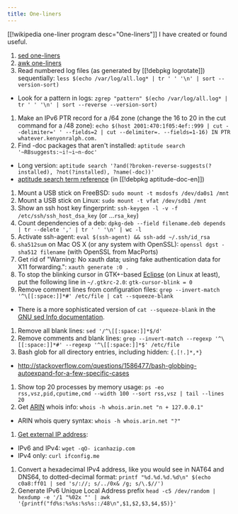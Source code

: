 ```yaml
---
title: One-liners
---
```

[[!wikipedia one-liner program desc="One-liners"]] I have created or found useful.

1. [sed one-liners](http://sed.sourceforge.net/sed1line.txt)
1. [awk one-liners](http://www.pement.org/awk/awk1line.txt)
1. Read numbered log files (as generated by [[!debpkg logrotate]]) sequentially: `less $(echo /var/log/all.log* | tr ' ' '\n' | sort --version-sort)`
* Look for a pattern in logs: `zgrep "pattern" $(echo /var/log/all.log* | tr ' ' '\n' | sort --reverse --version-sort)`
1. Make an IPv6 PTR record for a /64 zone (change the 16 to 20 in the cut command for a /48 zone): `echo $(host 2001:470:1f05:4ef::999 | cut --delimiter=' ' --fields=2 | cut --delimiter=. --fields=1-16) IN PTR whatever.kenyonralph.com.`
1. Find -doc packages that aren't installed: `aptitude search '~RBsuggests:~i!~i~n-doc'`
* Long version: `aptitude search '?and(?broken-reverse-suggests(?installed), ?not(?installed), ?name(-doc))'`
* [aptitude search term reference](file:///usr/share/doc/aptitude/html/en/ch02s04s05.html) (in [[!debpkg aptitude-doc-en]])
1. Mount a USB stick on FreeBSD: `sudo mount -t msdosfs /dev/da0s1 /mnt`
1. Mount a USB stick on Linux: `sudo mount -t vfat /dev/sdb1 /mnt`
1. Show an ssh host key fingerprint: `ssh-keygen -l -v -f /etc/ssh/ssh_host_dsa_key` (or ...`rsa_key`)
1. Count dependencies of a deb: `dpkg-deb --field filename.deb depends | tr --delete ',' | tr ' ' '\n' | wc -l`
1. Activate ssh-agent: `eval $(ssh-agent) && ssh-add ~/.ssh/id_rsa`
1. `sha512sum` on Mac OS X (or any system with OpenSSL): `openssl dgst -sha512 filename` (with OpenSSL from MacPorts)
1. Get rid of "Warning: No xauth data; using fake authentication data for X11 forwarding.": `xauth generate :0 .`
1. To stop the blinking cursor in GTK+-based [Eclipse](http://eclipse.org/) (on Linux at least), put the following line in `~/.gtkrc-2.0`: `gtk-cursor-blink = 0`
1. Remove comment lines from configuration files: `grep --invert-match '^\[[:space:]]*#' /etc/file | cat --squeeze-blank`
* There is a more sophisticated version of `cat --squeeze-blank` in the [GNU sed Info documentation](http://www.gnu.org/software/sed/manual/html_node/cat-_002ds.html#cat-_002ds).
1. Remove all blank lines: `sed '/^\[[:space:]]*$/d'`
1. Remove comments and blank lines: `grep --invert-match --regexp '^\[[:space:]]*#' --regexp '^\[[:space:]]*$' /etc/file`
1. Bash glob for all directory entries, including hidden: `{.[!.]*,*}`
* <http://stackoverflow.com/questions/1586477/bash-globbing-autoexpand-for-a-few-specific-cases>
1. Show top 20 processes by memory usage: `ps -eo rss,vsz,pid,cputime,cmd --width 100 --sort rss,vsz | tail --lines 20`
1. Get [ARIN](http://arin.net/) whois info: `whois -h whois.arin.net "n + 127.0.0.1"`
* ARIN whois query syntax: `whois -h whois.arin.net "?"`
1. [Get external IP address](http://www.commandlinefu.com/commands/view/5427/get-your-external-ip-address):
* IPv6 and IPv4: `wget -qO- icanhazip.com`
* IPv4 only: `curl ifconfig.me`
1. Convert a hexadecimal IPv4 address, like you would see in NAT64 and DNS64, to dotted-decimal format: `printf "%d.%d.%d.%d\n" $(echo c0a8:ff01 | sed 's/://; s/../0x& /g; s/\.$//')`
1. Generate IPv6 Unique Local Address prefix `head -c5 /dev/random | hexdump -e '/1 "%02x "' | awk '{printf("fd%s:%s%s:%s%s::/48\n",$1,$2,$3,$4,$5)}'`
